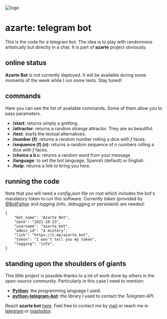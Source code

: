 ![logo](https://gitlab.com/azarte/azarte.gitlab.io/-/raw/master/public/assets/img/logo_64.png)

# azarte: telegram bot

This is the code for a telegram bot. The idea is to play with randomness artistically but directly in a chat.
It is part of **azarte** project obviously.  

## online status

**Azarte Bot** is not currently deployed. It will be available during some moments of the week while I run
some tests. Stay tuned!

## commands

Here you can see the list of available commands. Some of them allow you to pass parameters.

- **/start**: returns simply a gretting.  
- **/attractor**: returns a random strange attractor. They are so beautiful.  
- **/text**: starts the textual alternatives.  
- **/number (f)**: returns a random number rolling a dice with *f* faces.  
- **/sequence (f) (n)**: returns a random sequence of *n* numbers rolling a dice with *f* faces.  
- **/choice a b c**: returns a random word from your message.
- **/language**: to set the bot language, Spanish (default) or English.
- **/help**: returns a link to bring you here.  

## running the code

Note that you will need a *config.json* file on root which includes the bot's mandatory token to run this software.
Currently *token* (provided by [@BotFather](https://t.me/BotFather) and *logging* (info, debugging or persistent)
are needed:

```
{
	"bot_name": "Azarte Bot",
	"date": "2021-10-23",
	"username": "azarte_bot",
	"admin_id": "A mistery",
	"link": "https://t.me/azarte_bot",
	"token": "I won't tell you my token",
	"logging": "info",
}

```
## standing upon the shoulders of giants

This little project is possible thanks to a lot of work done by others in the *open-source* community. Particularly in
this case I need to mention:

- [**Python**](https://www.python.org/): the programming language I used.  
- [**python-telegram-bot**](https://python-telegram-bot.org/): the library I used to contact the *Telegram API*.  

Reach **azarte bot** [here](https://t.me/azarte_bot).
Feel free to contact me by [mail](mailto:rodrigovalla@protonmail.ch) or reach me in
[telegram](https://t.me/rvalla) or [mastodon](https://fosstodon.org/@rvalla).
